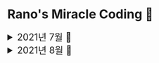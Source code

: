 # Rano's Miracle Coding 🦖

<details>
<summary style="font-size: 1.5em">2021년 7월 🍉</summary>

| 날짜 | 공부내용                                                                                        | 회고                                                  |
| ---- | ----------------------------------------------------------------------------------------------- | ----------------------------------------------------- |
| 0705 | [[Algorithm] LeetCode : Decode Ways, Max SubArray Sum](https://codi-rano.tistory.com/126)       | [[TIL] 2021.07.05](https://codi-rano.tistory.com/128) |
| 0706 | [[Algorithm] LeetCode : Palindromic Substrings \<TryAgain\>](https://codi-rano.tistory.com/130) | [[TIL] 2021.07.06](https://codi-rano.tistory.com/131) |
|      | [[JavaScript] JS에서의 this?](https://codi-rano.tistory.com/129)                                |                                                       |
| 0707 | [[Algorithm] LeetCode : Word Break \<TryAgain\>](https://codi-rano.tistory.com/132)             | [[TIL] 2021.07.07](https://codi-rano.tistory.com/133) |
| 0708 | [[Algorithm] (0-1)Knapsack Problem](https://codi-rano.tistory.com/135)                          | [[TIL] 2021.07.08](https://codi-rano.tistory.com/136) |
|      | [[React] Redux와 Recoil..?](https://codi-rano.tistory.com/134)                                  |                                                       |
| 0709 | [[Algorithm] LeetCode : Partition Equal Subset Sum](https://codi-rano.tistory.com/137)          | [[TIL] 2021.07.09](https://codi-rano.tistory.com/138) |
| 0712 | [[Algorithm] LeetCode : Coin Change 2](https://codi-rano.tistory.com/141)                       | [[TIL] 2021.07.12](https://codi-rano.tistory.com/142) |
|      | [[JavaScript] 로컬 스토리지, 세션 스토리지 그리고 쿠키](https://codi-rano.tistory.com/140)      |                                                       |
| 0713 | 없음 😭 😭                                                                                      | [[TIL] 2021.07.13](https://codi-rano.tistory.com/143) |
| 0714 | 열시미 Webpack + TypeScript + React 학습 중..                                                   | [[TIL] 2021.07.14](https://codi-rano.tistory.com/144) |
| 0715 | [[Webpack] CRA없이 React + TypeScript 환경 만들기](https://codi-rano.tistory.com/145)           | [[TIL] 2021.07.15](https://codi-rano.tistory.com/146) |
| 0716 | [[Algorithm] LeetCode : Longest Common Subsequence](https://codi-rano.tistory.com/148)          | [[TIL] 2021.07.16](https://codi-rano.tistory.com/149) |
|      | [[JavaScript] call, apply, bind?](https://codi-rano.tistory.com/147)                            |                                                       |

</details>

<details>
<summary style="font-size: 1.5em">2021년 8월 🌻</summary>

| 날짜 | 회고 바로가기 |
| ---- | ------------- |
| 0826 | [2021-08-26](https://github.com/17-sss/miracle-coding/blob/main/TIL/202108/2021-08-26.md) |

</details>
